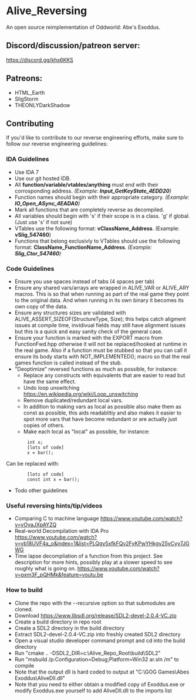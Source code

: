 # Alive_Reversing
An open source reimplementation of Oddworld: Abe's Exoddus.

## Discord/discussion/patreon server:
https://discord.gg/khs6KKS

## Patreons:
- HTML_Earth
- SligStorm
- THEONLYDarkShadow

## Contributing
If you'd like to contribute to our reverse engineering efforts, make sure to follow our reverse engineering guidelines:

### IDA Guidelines
- Use IDA 7
- Use our git hosted IDB.
- All **function/variable/vtables/anything** must end with their corrosponding address. *(Example: **Input_GetKeyState_4EDD20**)*
- Function names should begin with their appropriate category. *(Example: **IO_Open_ASync_4EADA0**)*
- Mark all functions that are completely reverse as decompiled.
- All variables should begin with 's' if their scope is in a class. 'g' if global. (Just use 's' if not sure)
- VTables use the following format: **vClassName_Address**. (Example: **vSlig_547460**)
- Functions that belong exclusivly to VTables should use the following format: **ClassName_FunctionName_Address**. *(Example: **Slig_Ctor_547460**)*

### Code Guidelines
- Ensure you use spaces instead of tabs (4 spaces per tab)
- Ensure any shared vars/arrays are wrapped in ALIVE_VAR or ALIVE_ARY macros. This is so that when running as part of the real game they point to the original data. And when running in its own binary it becomes its own copy of the data.
- Ensure any structures sizes are validated with ALIVE_ASSERT_SIZEOF(StructureType, Size); this helps catch aligment issues at compile time, invidivual fields may still have alignment issues but this is a quick and easy sanity check of the general case.
- Ensure your function is marked with the EXPORT macro from FunctionFwd.hpp otherwise it will not be replaced/hooked at runtime in the real game. Also if a function must be stubbed so that you can call it ensure its body starts with NOT_IMPLEMENTED(); macro so that the real games function is called instead of the stub.
- "Deoptimize" reversed functions as much as possible, for instance:
  - Replace any constructs with equivalents that are easier to read but have the same effect.
  - Undo loop unswitching https://en.wikipedia.org/wiki/Loop_unswitching
  - Remove duplicated/redundant local vars.
  - In addition to making vars as local as possible also make them as const as possible, this aids readablitiy and also makes it easier to spot more vars that have become redundant or are actually just copies of others.
  - Make each local as "local" as possible, for instance:
```
        int x;
        [lots of code]
        x = bar();
```
  Can be replaced with:
```
        [lots of code]
        const int x = bar();
```
- Todo other guidelines

### Useful reversing hints/tip/videos
 - Comparing C to machine language https://www.youtube.com/watch?v=yOyaJXpAYZQ
 - Real-world Decompilation with IDA Pro https://www.youtube.com/watch?v=vb18UVF4a_o&index=1&list=PLQgy5xfkFQv2FyKPwYHkgy25yCyy7JGWG
 - Time lapse decompliation of a function from this project. See description for more hints, possibly play at a slower speed to see roughly what is going on. https://www.youtube.com/watch?v=pxm3F_pQHMk&feature=youtu.be

### How to build
- Clone the repo with the --recursive option so that submodules are cloned.
- Download https://www.libsdl.org/release/SDL2-devel-2.0.4-VC.zip
- Create a build directory in repo root
- Create a SDL2 directory in the build directory
- Extract SDL2-devel-2.0.4-VC.zip into freshly created SDL2 directory
- Open a visual studio developer command prompt and cd into the build directory
- Run "cmake .. -DSDL2_DIR=c:\Alive_Repo_Root\build\SDL2"
- Run "msbuild /p:Configuration=Debug;Platform=Win32 ar.sln /m" to compile
- Note that the output dll is hard coded to output at "C:\GOG Games\Abes Exoddus\AliveDll.dll"
- Note that you need to either obtain a modified copy of Exoddus.exe or modify Exoddus.exe yourself to add AliveDll.dll to the imports list


